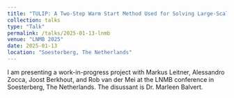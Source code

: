 ```yaml
---
title: "TULIP: A Two-Step Warm Start Method Used for Solving Large-Scale Stochastic Mixed-Integer Problems"
collection: talks
type: "Talk"
permalink: /talks/2025-01-13-lnmb
venue: "LNMB 2025"
date: 2025-01-13
location: "Soesterberg, The Netherlands"
---
```


I am presenting a work-in-progress project with Markus Leitner, Alessandro Zocca, Joost Berkhout, and Rob van der Mei at the LNMB conference in Soesterberg, The Netherlands. The disussant is Dr. Marleen Balvert.